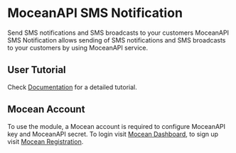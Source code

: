 # MoceanAPI SMS Notification
Send SMS notifications and SMS broadcasts to your customers
MoceanAPI SMS Notification allows sending of SMS notifications and SMS broadcasts to your customers by using MoceanAPI service.

## User Tutorial

Check [Documentation](https://github.com/MoceanAPI/bigcommerce_sms_notification/blob/main/Documentation/MoceanAPI%20SMS%20Notification%20BigCommerce%20App%20Tutorial.pdf) for a detailed tutorial.

## Mocean Account

To use the module, a Mocean account is required to configure MoceanAPI key and MoceanAPI secret. To login visit [Mocean Dashboard](https://dashboard.moceanapi.com/), to sign up visit [Mocean Registration](https://dashboard.moceanapi.com/register?fr=bigcommerce/).